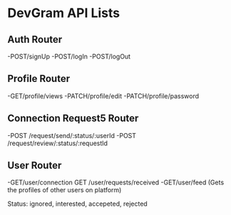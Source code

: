 # DevGram API Lists

## Auth Router
-POST/signUp
-POST/logIn
-POST/logOut

## Profile Router
-GET/profile/views
-PATCH/profile/edit
-PATCH/profile/password

## Connection Request5 Router
-POST /request/send/:status/:userId 
-POST /request/review/:status/:requestId


## User Router
-GET/user/connection
 GET /user/requests/received
-GET/user/feed (Gets the profiles of other users on platform)

Status: ignored, interested, accepeted, rejected
